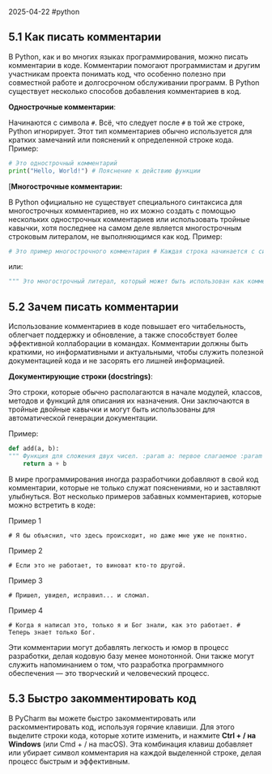 2025-04-22
#python 
## 5.1 Как писать комментарии

В Python, как и во многих языках программирования, можно писать комментарии в коде. Комментарии помогают программистам и другим участникам проекта понимать код, что особенно полезно при совместной работе и долгосрочном обслуживании программ. В Python существует несколько способов добавления комментариев в код.

**Однострочные комментарии**:

Начинаются с символа `#`. Всё, что следует после `#` в той же строке, Python игнорирует. Этот тип комментариев обычно используется для кратких замечаний или пояснений к определенной строке кода. Пример:

```python
# Это однострочный комментарий
print("Hello, World!") # Пояснение к действию функции
```

[**Многострочные комментарии:**

В Python официально не существует специального синтаксиса для многострочных комментариев, но их можно создать с помощью нескольких однострочных комментариев или использовать тройные кавычки, хотя последнее на самом деле является многострочным строковым литералом, не выполняющимся как код. Пример:

```python
# Это пример многострочного комментария # Каждая строка начинается с символа #
```

или:

```python
""" Это многострочный литерал, который может быть использован как комментарий. Python интерпретирует его как строку, но не делает ничего с этой строкой, если она не присваивается переменной или используется в выражении. """ 
```

## 5.2 Зачем писать комментарии

Использование комментариев в коде повышает его читабельность, облегчает поддержку и обновление, а также способствует более эффективной коллаборации в командах. Комментарии должны быть краткими, но информативными и актуальными, чтобы служить полезной документацией кода и не засорять его лишней информацией.

**Документирующие строки (docstrings)**:

Это строки, которые обычно располагаются в начале модулей, классов, методов и функций для описания их назначения. Они заключаются в тройные двойные кавычки и могут быть использованы для автоматической генерации документации.

Пример:

```python
def add(a, b):
""" Функция для сложения двух чисел. :param a: первое слагаемое :param b: второе слагаемое :return: сумма a и b """
    return a + b
```

В мире программирования иногда разработчики добавляют в свой код комментарии, которые не только служат пояснениями, но и заставляют улыбнуться. Вот несколько примеров забавных комментариев, которые можно встретить в коде:

Пример 1

`# Я бы объяснил, что здесь происходит, но даже мне уже не понятно.`

Пример 2

`# Если это не работает, то виноват кто-то другой.`

Пример 3

`# Пришел, увидел, исправил... и сломал.`

Пример 4

`# Когда я написал это, только я и Бог знали, как это работает. # Теперь знает только Бог.`

Эти комментарии могут добавлять легкость и юмор в процесс разработки, делая кодовую базу менее монотонной. Они также могут служить напоминанием о том, что разработка программного обеспечения — это творческий и человеческий процесс.

## 5.3 Быстро закомментировать код

В PyCharm вы можете быстро закомментировать или раскомментировать код, используя горячие клавиши. Для этого выделите строки кода, которые хотите изменить, и нажмите **Ctrl + / на Windows** (или Cmd + / на macOS). Эта комбинация клавиш добавляет или убирает символ комментария на каждой выделенной строке, делая процесс быстрым и эффективным.